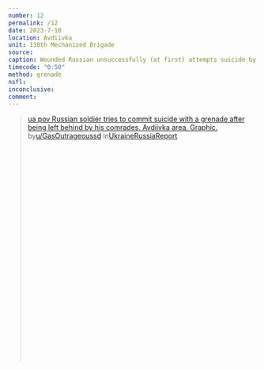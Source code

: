 ```yaml
---
number: 12
permalink: /12
date: 2023-7-10
location: Avdiivka
unit: 110th Mechanized Brigade
source: 
caption: Wounded Russian unsuccessfully (at first) attempts suicide by grenade after being left behind by comrades
timecode: "0:50"
method: grenade
nsfl:
inconclusive:
comment:
---
```

<blockquote class="reddit-embed-bq" style="height:500px" data-embed-height="566"><a href="https://www.reddit.com/r/UkraineRussiaReport/comments/14vroi8/ua_pov_russian_soldier_tries_to_commit_suicide/">ua pov Russian soldier tries to commit suicide with a grenade after being left behind by his comrades. Avdiivka area. Graphic.</a><br> by<a href="https://www.reddit.com/user/GasOutrageoussd/">u/GasOutrageoussd</a> in<a href="https://www.reddit.com/r/UkraineRussiaReport/">UkraineRussiaReport</a></blockquote><script async="" src="https://embed.reddit.com/widgets.js" charset="UTF-8"></script>